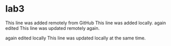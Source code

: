 # lab3
This line was added remotely from GitHub
This line was added locally.
again edited
This line was updated remotely again.

again edited locally
This line was updated locally at the same time.

